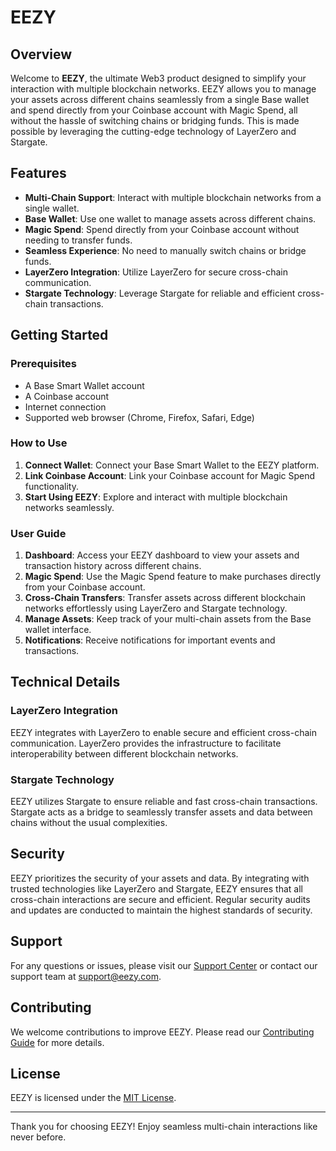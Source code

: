 # EEZY

## Overview

Welcome to **EEZY**, the ultimate Web3 product designed to simplify your interaction with multiple blockchain networks. EEZY allows you to manage your assets across different chains seamlessly from a single Base wallet and spend directly from your Coinbase account with Magic Spend, all without the hassle of switching chains or bridging funds. This is made possible by leveraging the cutting-edge technology of LayerZero and Stargate.

## Features

- **Multi-Chain Support**: Interact with multiple blockchain networks from a single wallet.
- **Base Wallet**: Use one wallet to manage assets across different chains.
- **Magic Spend**: Spend directly from your Coinbase account without needing to transfer funds.
- **Seamless Experience**: No need to manually switch chains or bridge funds.
- **LayerZero Integration**: Utilize LayerZero for secure cross-chain communication.
- **Stargate Technology**: Leverage Stargate for reliable and efficient cross-chain transactions.

## Getting Started

### Prerequisites

- A Base Smart Wallet account
- A Coinbase account
- Internet connection
- Supported web browser (Chrome, Firefox, Safari, Edge)

### How to Use

1. **Connect Wallet**: Connect your Base Smart Wallet to the EEZY platform.
2. **Link Coinbase Account**: Link your Coinbase account for Magic Spend functionality.
3. **Start Using EEZY**: Explore and interact with multiple blockchain networks seamlessly.

### User Guide

1. **Dashboard**: Access your EEZY dashboard to view your assets and transaction history across different chains.
2. **Magic Spend**: Use the Magic Spend feature to make purchases directly from your Coinbase account.
3. **Cross-Chain Transfers**: Transfer assets across different blockchain networks effortlessly using LayerZero and Stargate technology.
4. **Manage Assets**: Keep track of your multi-chain assets from the Base wallet interface.
5. **Notifications**: Receive notifications for important events and transactions.

## Technical Details

### LayerZero Integration

EEZY integrates with LayerZero to enable secure and efficient cross-chain communication. LayerZero provides the infrastructure to facilitate interoperability between different blockchain networks.

### Stargate Technology

EEZY utilizes Stargate to ensure reliable and fast cross-chain transactions. Stargate acts as a bridge to seamlessly transfer assets and data between chains without the usual complexities.

## Security

EEZY prioritizes the security of your assets and data. By integrating with trusted technologies like LayerZero and Stargate, EEZY ensures that all cross-chain interactions are secure and efficient. Regular security audits and updates are conducted to maintain the highest standards of security.

## Support

For any questions or issues, please visit our [Support Center](https://support.eezy.com) or contact our support team at support@eezy.com.

## Contributing

We welcome contributions to improve EEZY. Please read our [Contributing Guide](https://github.com/eezy/contributing) for more details.

## License

EEZY is licensed under the [MIT License](https://opensource.org/licenses/MIT).

---

Thank you for choosing EEZY! Enjoy seamless multi-chain interactions like never before.
